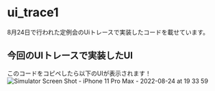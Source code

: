 # ui_trace1

8月24日で行われた定例会のUiトレースで実装したコードを載せています。

## 今回のUIトレースで実装したUI
このコードをコピペしたら以下のUIが表示されます！
![Simulator Screen Shot - iPhone 11 Pro Max - 2022-08-24 at 19 33 59](https://user-images.githubusercontent.com/85224998/186399295-4e2ab037-566d-4449-8ac2-9260e159519b.png)

